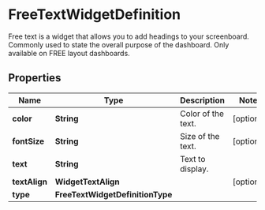 # FreeTextWidgetDefinition

Free text is a widget that allows you to add headings to your screenboard. Commonly used to state the overall purpose of the dashboard. Only available on FREE layout dashboards.

## Properties

| Name          | Type                             | Description        | Notes      |
| ------------- | -------------------------------- | ------------------ | ---------- |
| **color**     | **String**                       | Color of the text. | [optional] |
| **fontSize**  | **String**                       | Size of the text.  | [optional] |
| **text**      | **String**                       | Text to display.   |
| **textAlign** | **WidgetTextAlign**              |                    | [optional] |
| **type**      | **FreeTextWidgetDefinitionType** |                    |
